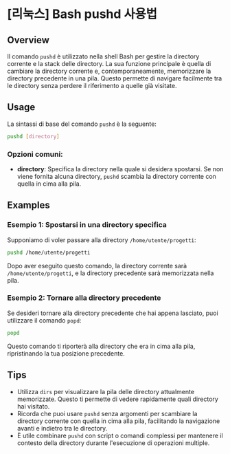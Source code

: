 # [리눅스] Bash pushd 사용법

## Overview
Il comando `pushd` è utilizzato nella shell Bash per gestire la directory corrente e la stack delle directory. La sua funzione principale è quella di cambiare la directory corrente e, contemporaneamente, memorizzare la directory precedente in una pila. Questo permette di navigare facilmente tra le directory senza perdere il riferimento a quelle già visitate.

## Usage
La sintassi di base del comando `pushd` è la seguente:

```bash
pushd [directory]
```

### Opzioni comuni:
- **directory**: Specifica la directory nella quale si desidera spostarsi. Se non viene fornita alcuna directory, `pushd` scambia la directory corrente con quella in cima alla pila.

## Examples
### Esempio 1: Spostarsi in una directory specifica
Supponiamo di voler passare alla directory `/home/utente/progetti`:

```bash
pushd /home/utente/progetti
```

Dopo aver eseguito questo comando, la directory corrente sarà `/home/utente/progetti`, e la directory precedente sarà memorizzata nella pila.

### Esempio 2: Tornare alla directory precedente
Se desideri tornare alla directory precedente che hai appena lasciato, puoi utilizzare il comando `popd`:

```bash
popd
```

Questo comando ti riporterà alla directory che era in cima alla pila, ripristinando la tua posizione precedente.

## Tips
- Utilizza `dirs` per visualizzare la pila delle directory attualmente memorizzate. Questo ti permette di vedere rapidamente quali directory hai visitato.
- Ricorda che puoi usare `pushd` senza argomenti per scambiare la directory corrente con quella in cima alla pila, facilitando la navigazione avanti e indietro tra le directory.
- È utile combinare `pushd` con script o comandi complessi per mantenere il contesto della directory durante l'esecuzione di operazioni multiple.